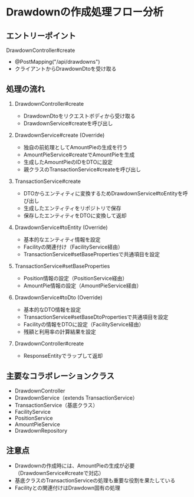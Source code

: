 # Drawdownの作成処理フロー分析

## エントリーポイント

DrawdownController#create

- @PostMapping("/api/drawdowns")
- クライアントからDrawdownDtoを受け取る

## 処理の流れ

1. DrawdownController#create
   - DrawdownDtoをリクエストボディから受け取る
   - DrawdownService#createを呼び出し

2. DrawdownService#create (Override)
   - 独自の前処理としてAmountPieの生成を行う
   - AmountPieService#createでAmountPieを生成
   - 生成したAmountPieのIDをDTOに設定
   - 親クラスのTransactionService#createを呼び出し

3. TransactionService#create
   - DTOからエンティティに変換するためDrawdownService#toEntityを呼び出し
   - 生成したエンティティをリポジトリで保存
   - 保存したエンティティをDTOに変換して返却

4. DrawdownService#toEntity (Override)
   - 基本的なエンティティ情報を設定
   - Facilityの関連付け（FacilityService経由）
   - TransactionService#setBasePropertiesで共通項目を設定

5. TransactionService#setBaseProperties
   - Position情報の設定（PositionService経由）
   - AmountPie情報の設定（AmountPieService経由）

6. DrawdownService#toDto (Override)
   - 基本的なDTO情報を設定
   - TransactionService#setBaseDtoPropertiesで共通項目を設定
   - Facilityの情報をDTOに設定（FacilityService経由）
   - 残額と利用率の計算結果を設定

7. DrawdownController#create
   - ResponseEntityでラップして返却

## 主要なコラボレーションクラス

- DrawdownController
- DrawdownService（extends TransactionService）
- TransactionService（基底クラス）
- FacilityService
- PositionService
- AmountPieService
- DrawdownRepository

## 注意点

- Drawdownの作成時には、AmountPieの生成が必要（DrawdownService#createで対応）
- 基底クラスのTransactionServiceの処理も重要な役割を果たしている
- Facilityとの関連付けはDrawdown固有の処理
